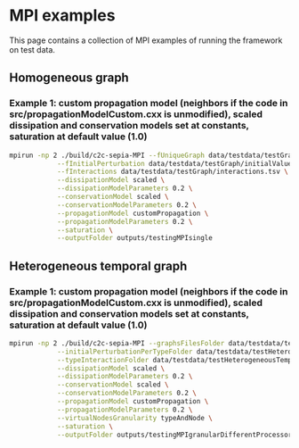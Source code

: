 
# MPI examples

This page contains a collection of MPI examples of running the framework on test data.

## Homogeneous graph
    
### Example 1: custom propagation model (neighbors if the code in src/propagationModelCustom.cxx is unmodified), scaled dissipation and conservation models set at constants, saturation at default value (1.0)
```bash
mpirun -np 2 ./build/c2c-sepia-MPI --fUniqueGraph data/testdata/testGraph/edges-Graph1-general.tsv \
            --fInitialPerturbation data/testdata/testGraph/initialValues-general.tsv \
            --fInteractions data/testdata/testGraph/interactions.tsv \
            --dissipationModel scaled \
            --dissipationModelParameters 0.2 \
            --conservationModel scaled \
            --conservationModelParameters 0.2 \
            --propagationModel customPropagation \
            --propagationModelParameters 0.2 \
            --saturation \
            --outputFolder outputs/testingMPIsingle
```

## Heterogeneous temporal graph

### Example 1: custom propagation model (neighbors if the code in src/propagationModelCustom.cxx is unmodified), scaled dissipation and conservation models set at constants, saturation at default value (1.0)
```bash
mpirun -np 2 ./build/c2c-sepia-MPI --graphsFilesFolder data/testdata/testHeterogeneousGraph/graphs \
            --initialPerturbationPerTypeFolder data/testdata/testHeterogeneousTemporalGraph/initialValuesPartialTypes \
            --typeInteractionFolder data/testdata/testHeterogeneousTemporalGraph/interactions \
            --dissipationModel scaled \
            --dissipationModelParameters 0.2 \
            --conservationModel scaled \
            --conservationModelParameters 0.2 \
            --propagationModel customPropagation \
            --propagationModelParameters 0.2 \
            --virtualNodesGranularity typeAndNode \
            --saturation \
            --outputFolder outputs/testingMPIgranularDifferentProcessors
```